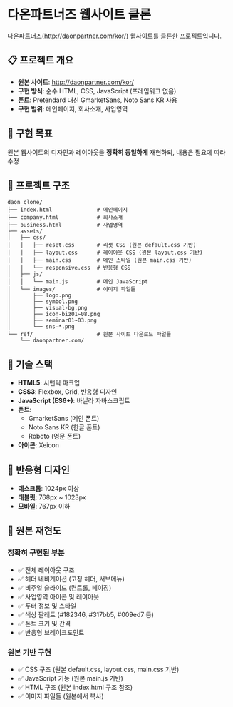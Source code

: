 # 다온파트너즈 웹사이트 클론

다온파트너즈(http://daonpartner.com/kor/) 웹사이트를 클론한 프로젝트입니다.

## 📋 프로젝트 개요

- **원본 사이트**: http://daonpartner.com/kor/
- **구현 방식**: 순수 HTML, CSS, JavaScript (프레임워크 없음)
- **폰트**: Pretendard 대신 GmarketSans, Noto Sans KR 사용
- **구현 범위**: 메인페이지, 회사소개, 사업영역

## 🎯 구현 목표

원본 웹사이트의 디자인과 레이아웃을 **정확히 동일하게** 재현하되, 내용은 필요에 따라 수정

## 📁 프로젝트 구조

```
daon_clone/
├── index.html              # 메인페이지
├── company.html            # 회사소개
├── business.html           # 사업영역
├── assets/
│   ├── css/
│   │   ├── reset.css       # 리셋 CSS (원본 default.css 기반)
│   │   ├── layout.css      # 레이아웃 CSS (원본 layout.css 기반)
│   │   ├── main.css        # 메인 스타일 (원본 main.css 기반)
│   │   └── responsive.css  # 반응형 CSS
│   ├── js/
│   │   └── main.js         # 메인 JavaScript
│   └── images/             # 이미지 파일들
│       ├── logo.png
│       ├── symbol.png
│       ├── visual-bg.png
│       ├── icon-biz01~08.png
│       ├── seminar01~03.png
│       └── sns-*.png
└── ref/                    # 원본 사이트 다운로드 파일들
    └── daonpartner.com/
```

## 🔧 기술 스택

- **HTML5**: 시맨틱 마크업
- **CSS3**: Flexbox, Grid, 반응형 디자인
- **JavaScript (ES6+)**: 바닐라 자바스크립트
- **폰트**: 
  - GmarketSans (메인 폰트)
  - Noto Sans KR (한글 폰트)
  - Roboto (영문 폰트)
- **아이콘**: Xeicon


## 📱 반응형 디자인

- **데스크톱**: 1024px 이상
- **태블릿**: 768px ~ 1023px
- **모바일**: 767px 이하

## 🎯 원본 재현도

### 정확히 구현된 부분
- ✅ 전체 레이아웃 구조
- ✅ 헤더 네비게이션 (고정 헤더, 서브메뉴)
- ✅ 비주얼 슬라이드 (컨트롤, 페이징)
- ✅ 사업영역 아이콘 및 레이아웃
- ✅ 푸터 정보 및 스타일
- ✅ 색상 팔레트 (#182346, #317bb5, #009ed7 등)
- ✅ 폰트 크기 및 간격
- ✅ 반응형 브레이크포인트

### 원본 기반 구현
- ✅ CSS 구조 (원본 default.css, layout.css, main.css 기반)
- ✅ JavaScript 기능 (원본 main.js 기반)
- ✅ HTML 구조 (원본 index.html 구조 참조)
- ✅ 이미지 파일들 (원본에서 복사)

